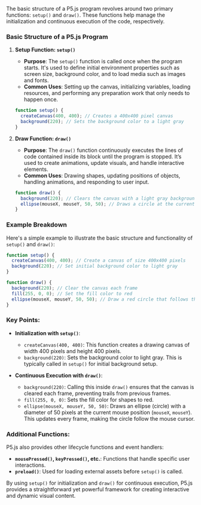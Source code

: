 The basic structure of a P5.js program revolves around two primary functions: `setup()` and `draw()`. These functions help manage the initialization and continuous execution of the code, respectively.

### Basic Structure of a P5.js Program

1. **Setup Function: `setup()`**
   - **Purpose**: The `setup()` function is called once when the program starts. It's used to define initial environment properties such as screen size, background color, and to load media such as images and fonts.
   - **Common Uses**: Setting up the canvas, initializing variables, loading resources, and performing any preparation work that only needs to happen once.

   ```javascript
   function setup() {
     createCanvas(400, 400); // Creates a 400x400 pixel canvas
     background(220); // Sets the background color to a light gray
   }
   ```

2. **Draw Function: `draw()`**
   - **Purpose**: The `draw()` function continuously executes the lines of code contained inside its block until the program is stopped. It’s used to create animations, update visuals, and handle interactive elements.
   - **Common Uses**: Drawing shapes, updating positions of objects, handling animations, and responding to user input.

   ```javascript
   function draw() {
     background(220); // Clears the canvas with a light gray background
     ellipse(mouseX, mouseY, 50, 50); // Draws a circle at the current mouse position
   }
   ```

### Example Breakdown

Here's a simple example to illustrate the basic structure and functionality of `setup()` and `draw()`:

```javascript
function setup() {
  createCanvas(400, 400); // Create a canvas of size 400x400 pixels
  background(220); // Set initial background color to light gray
}

function draw() {
  background(220); // Clear the canvas each frame
  fill(255, 0, 0); // Set the fill color to red
  ellipse(mouseX, mouseY, 50, 50); // Draw a red circle that follows the mouse
}
```

### Key Points:

- **Initialization with `setup()`**:
  - `createCanvas(400, 400)`: This function creates a drawing canvas of width 400 pixels and height 400 pixels.
  - `background(220)`: Sets the background color to light gray. This is typically called in `setup()` for initial background setup.

- **Continuous Execution with `draw()`**:
  - `background(220)`: Calling this inside `draw()` ensures that the canvas is cleared each frame, preventing trails from previous frames.
  - `fill(255, 0, 0)`: Sets the fill color for shapes to red.
  - `ellipse(mouseX, mouseY, 50, 50)`: Draws an ellipse (circle) with a diameter of 50 pixels at the current mouse position (`mouseX`, `mouseY`). This updates every frame, making the circle follow the mouse cursor.

### Additional Functions:

P5.js also provides other lifecycle functions and event handlers:
- **`mousePressed()`, `keyPressed()`, etc.**: Functions that handle specific user interactions.
- **`preload()`**: Used for loading external assets before `setup()` is called.

By using `setup()` for initialization and `draw()` for continuous execution, P5.js provides a straightforward yet powerful framework for creating interactive and dynamic visual content.
